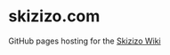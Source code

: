skizizo.com
===========

GitHub pages hosting for the [Skizizo Wiki](http://bkietz.github.io/skizizo.com)
